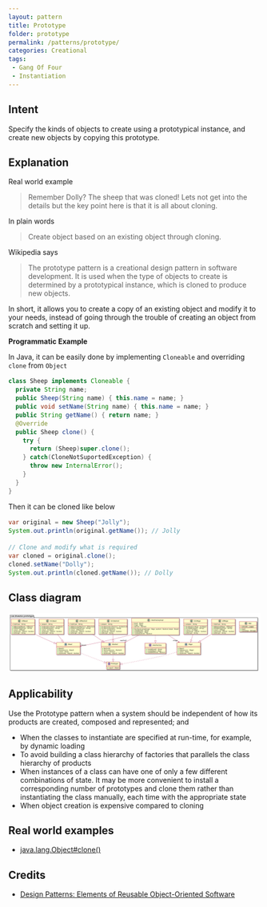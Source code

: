 ```yaml
---
layout: pattern
title: Prototype
folder: prototype
permalink: /patterns/prototype/
categories: Creational
tags: 
 - Gang Of Four
 - Instantiation
---
```


## Intent
Specify the kinds of objects to create using a prototypical
instance, and create new objects by copying this prototype.

## Explanation
Real world example

> Remember Dolly? The sheep that was cloned! Lets not get into the details but the key point here is that it is all about cloning.

In plain words

> Create object based on an existing object through cloning.

Wikipedia says

> The prototype pattern is a creational design pattern in software development. It is used when the type of objects to create is determined by a prototypical instance, which is cloned to produce new objects.

In short, it allows you to create a copy of an existing object and modify it to your needs, instead of going through the trouble of creating an object from scratch and setting it up.

**Programmatic Example**

In Java, it can be easily done by implementing `Cloneable` and overriding `clone` from `Object`

```java
class Sheep implements Cloneable {
  private String name;
  public Sheep(String name) { this.name = name; }
  public void setName(String name) { this.name = name; }
  public String getName() { return name; }
  @Override
  public Sheep clone() {
    try {
      return (Sheep)super.clone();
    } catch(CloneNotSuportedException) {
      throw new InternalError();
    }
  }
}
```

Then it can be cloned like below

```java
var original = new Sheep("Jolly");
System.out.println(original.getName()); // Jolly

// Clone and modify what is required
var cloned = original.clone();
cloned.setName("Dolly");
System.out.println(cloned.getName()); // Dolly
```

## Class diagram
![alt text](./etc/prototype.urm.png "Prototype pattern class diagram")

## Applicability
Use the Prototype pattern when a system should be independent of how its products are created, composed and represented; and

* When the classes to instantiate are specified at run-time, for example, by dynamic loading
* To avoid building a class hierarchy of factories that parallels the class hierarchy of products
* When instances of a class can have one of only a few different combinations of state. It may be more convenient to install a corresponding number of prototypes and clone them rather than instantiating the class manually, each time with the appropriate state
* When object creation is expensive compared to cloning

## Real world examples

* [java.lang.Object#clone()](http://docs.oracle.com/javase/8/docs/api/java/lang/Object.html#clone%28%29)

## Credits

* [Design Patterns: Elements of Reusable Object-Oriented Software](https://www.amazon.com/gp/product/0201633612/ref=as_li_tl?ie=UTF8&camp=1789&creative=9325&creativeASIN=0201633612&linkCode=as2&tag=javadesignpat-20&linkId=675d49790ce11db99d90bde47f1aeb59)

